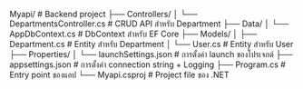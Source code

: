 Myapi/                     # Backend project
├── Controllers/
│   └── DepartmentsController.cs   # CRUD API สำหรับ Department
├── Data/
│   └── AppDbContext.cs            # DbContext สำหรับ EF Core
├── Models/
│   ├── Department.cs              # Entity สำหรับ Department
│   └── User.cs                    # Entity สำหรับ User
├── Properties/
│   └── launchSettings.json        # การตั้งค่า launch ของโปรเจกต์
├── appsettings.json               # การตั้งค่า connection string + Logging
├── Program.cs                     # Entry point ของแอป
└── Myapi.csproj                   # Project file ของ .NET
